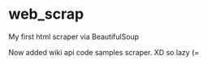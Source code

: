 # web_scrap
My first html scraper via BeautifulSoup

Now added wiki api code samples scraper. XD so lazy (=
